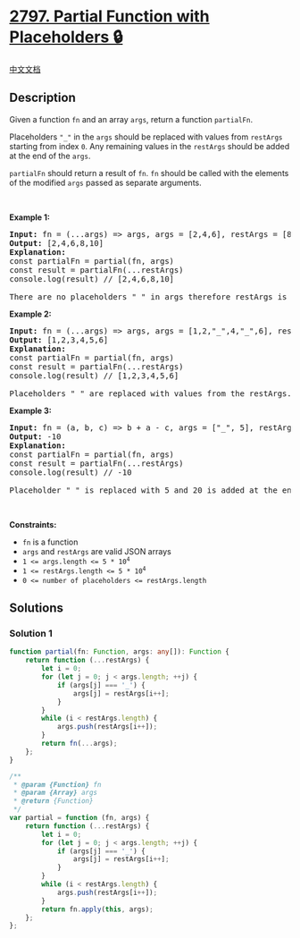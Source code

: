 # [2797. Partial Function with Placeholders 🔒](https://leetcode.com/problems/partial-function-with-placeholders)

[中文文档](/solution/2700-2799/2797.Partial%20Function%20with%20Placeholders/README.md)

<!-- tags: -->

<!-- difficulty:Easy -->

## Description

<p>Given a function <code>fn</code>&nbsp;and an array <code>args</code>, return a function <code>partialFn</code>.&nbsp;</p>

<p>Placeholders <code>&quot;_&quot;</code> in the&nbsp;<code>args</code>&nbsp;should be replaced with values from <code>restArgs</code> starting from index <code>0</code>. Any remaining values in the <code>restArgs</code>&nbsp;should be added at the end of the <code>args</code>.</p>

<p><code>partialFn</code>&nbsp;should return a result of <code>fn</code>.&nbsp;<code>fn</code> should be called with the elements of the modified&nbsp;<code>args</code>&nbsp;passed as separate arguments.</p>

<p>&nbsp;</p>
<p><strong class="example">Example 1:</strong></p>

<pre>
<strong>Input:</strong> fn = (...args) =&gt; args, args = [2,4,6], restArgs = [8,10]
<strong>Output:</strong> [2,4,6,8,10]
<strong>Explanation:</strong> 
const partialFn = partial(fn, args)
const result = partialFn(...restArgs) 
console.log(result) //&nbsp;[2,4,6,8,10]

There are no placeholders &quot;_&quot; in args therefore restArgs is just added at the end of args. Then the elements of the&nbsp;args&nbsp;are passed as separate arguments to fn, which returns passed arguments as an array.
</pre>

<strong class="example">Example 2:</strong>

<pre>
<strong>Input:</strong> fn = (...args) =&gt; args, args = [1,2,&quot;_&quot;,4,&quot;_&quot;,6], restArgs = [3,5]
<strong>Output:</strong> [1,2,3,4,5,6]
<strong>Explanation:</strong> 
const partialFn = partial(fn, args) 
const result = partialFn(...restArgs) 
console.log(result) //&nbsp;[1,2,3,4,5,6] 

Placeholders &quot;_&quot; are replaced with values from the restArgs. Then the elements of the&nbsp;args&nbsp;are passed as separate arguments to fn, which returns passed arguments as an array.
</pre>

<p><strong class="example">Example 3:</strong></p>

<pre>
<strong>Input:</strong> fn = (a, b, c) =&gt; b + a - c, args = [&quot;_&quot;, 5], restArgs = [5, 20]
<strong>Output:</strong> -10
<strong>Explanation:</strong> 
const partialFn = partial(fn, args)
const result = partialFn(...restArgs)
console.log(result) //&nbsp;-10

Placeholder &quot;_&quot; is replaced with 5 and 20 is added at the end of args. Then the elements of the&nbsp;args&nbsp;are passed as separate arguments to fn, which returns -10 (5 + 5 - 20).
</pre>

<p>&nbsp;</p>
<p><strong>Constraints:</strong></p>

<ul>
	<li><code>fn</code> is a function</li>
	<li><code>args</code> and <code>restArgs</code> are valid JSON arrays</li>
	<li><code>1 &lt;= args.length &lt;= 5 * 10<sup>4</sup></code></li>
	<li><code>1 &lt;=&nbsp;restArgs.length &lt;= 5 * 10<sup>4</sup></code></li>
	<li><code>0 &lt;= number of placeholders &lt;= restArgs.length</code></li>
</ul>

## Solutions

### Solution 1

<!-- tabs:start -->

```ts
function partial(fn: Function, args: any[]): Function {
    return function (...restArgs) {
        let i = 0;
        for (let j = 0; j < args.length; ++j) {
            if (args[j] === '_') {
                args[j] = restArgs[i++];
            }
        }
        while (i < restArgs.length) {
            args.push(restArgs[i++]);
        }
        return fn(...args);
    };
}
```

```js
/**
 * @param {Function} fn
 * @param {Array} args
 * @return {Function}
 */
var partial = function (fn, args) {
    return function (...restArgs) {
        let i = 0;
        for (let j = 0; j < args.length; ++j) {
            if (args[j] === '_') {
                args[j] = restArgs[i++];
            }
        }
        while (i < restArgs.length) {
            args.push(restArgs[i++]);
        }
        return fn.apply(this, args);
    };
};
```

<!-- tabs:end -->

<!-- end -->
